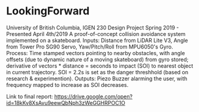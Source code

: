 # LookingForward
University of British Columbia, IGEN 230 Design Project
Spring 2019 - Presented April 4th/2019
A proof-of-concept collision avoidance system implemented on a skateboard.
Inputs:   Distance from LiDAR Lite V3, Angle from Tower Pro SG90 Servo, Yaw/Pitch/Roll from MPU6050's Gyro.
Process:  Time stamped vectors pointing to nearby obstacles, with angle offsets (due to dynamic nature of a moving 
          skateboard) from gyro stored; derivative of vectors * distance = seconds to impact (SOI) to nearest object
          in current trajectory. SOI = 2.2s is set as the danger threshhold (based on research & experimention).
Outputs:  Piezo Buzzer alarming the user, with frequency mapped to increase as SOI decreases.

Link to final report: https://drive.google.com/open?id=18kKv8XsAvu9eewQbNph3zWeGGHRPOC1O
